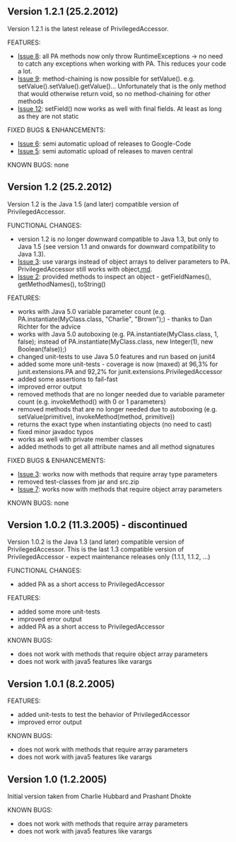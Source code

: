 ## Version 1.2.1 (25.2.2012) ##
Version 1.2.1 is the latest release of PrivilegedAccessor.

FEATURES:
  * [Issue 8](https://code.google.com/p/privilegedaccessor/issues/detail?id=8): all PA methods now only throw RuntimeExceptions -> no need to catch any exceptions when working with PA. This reduces your code a lot.
  * [Issue 9](https://code.google.com/p/privilegedaccessor/issues/detail?id=9): method-chaining is now possible for setValue(). e.g. setValue().setValue().getValue()... Unfortunately that is the only method that would otherwise return void, so no method-chaining for other methods
  * [Issue 12](https://code.google.com/p/privilegedaccessor/issues/detail?id=12): setField() now works as well with final fields. At least as long as they are not static

FIXED BUGS & ENHANCEMENTS:
  * [Issue 6](https://code.google.com/p/privilegedaccessor/issues/detail?id=6): semi automatic upload of releases to Google-Code
  * [Issue 5](https://code.google.com/p/privilegedaccessor/issues/detail?id=5): semi automatic upload of releases to maven central

KNOWN BUGS:
none

## Version 1.2 (25.2.2012) ##
Version 1.2 is the Java 1.5 (and later) compatible version of PrivilegedAccessor.

FUNCTIONAL CHANGES:
  * version 1.2 is no longer downward compatible to Java 1.3, but only to Java 1.5 (see version 1.1 and onwards for downward compatibility to Java 1.3).
  * [Issue 3](https://code.google.com/p/privilegedaccessor/issues/detail?id=3): use varargs instead of object arrays to deliver parameters to PA. PrivilegedAccessor still works with object[.md](.md).
  * [Issue 2](https://code.google.com/p/privilegedaccessor/issues/detail?id=2): provided methods to inspect an object - getFieldNames(), getMethodNames(), toString()

FEATURES:
  * works with Java 5.0 variable parameter count (e.g. PA.instantiate(MyClass.class, "Charlie", "Brown");) - thanks to Dan Richter for the advice
  * works with Java 5.0 autoboxing (e.g. PA.instantiate(MyClass.class, 1, false); instead of PA.instantiate(MyClass.class, new Integer(1), new Boolean(false));)
  * changed unit-tests to use Java 5.0 features and run based on junit4
  * added some more unit-tests - coverage is now (maxed) at 96,3% for junit.extensions.PA and 92,2% for junit.extensions.PrivilegedAccessor
  * added some assertions to fail-fast
  * improved error output
  * removed methods that are no longer needed due to variable parameter count (e.g. invokeMethod() with 0 or 1 parameters)
  * removed methods that are no longer needed due to autoboxing (e.g. setValue(primitive), invokeMethod(method, primitive))
  * returns the exact type when instantiating objects (no need to cast)
  * fixed minor javadoc typos
  * works as well with private member classes
  * added methods to get all attribute names and all method signatures

FIXED BUGS & ENHANCEMENTS:
  * [Issue 3](https://code.google.com/p/privilegedaccessor/issues/detail?id=3): works now with methods that require array type parameters
  * removed test-classes from jar and src.zip
  * [Issue 7](https://code.google.com/p/privilegedaccessor/issues/detail?id=7): works now with methods that require object array parameters

KNOWN BUGS:
none

## Version 1.0.2 (11.3.2005) - discontinued ##
Version 1.0.2 is the Java 1.3 (and later) compatible version of PrivilegedAccessor. This is the last 1.3 compatible version of PrivilegedAccessor - expect maintenance releases only (1.1.1, 1.1.2, ...)

FUNCTIONAL CHANGES:
  * added PA as a short access to PrivilegedAccessor

FEATURES:
  * added some more unit-tests
  * improved error output
  * added PA as a short access to PrivilegedAccessor

KNOWN BUGS:
  * does not work with methods that require object array parameters
  * does not work with java5 features like varargs

## Version 1.0.1 (8.2.2005) ##

FEATURES:
  * added unit-tests to test the behavior of PrivilegedAccessor
  * improved error output

KNOWN BUGS:
  * does not work with methods that require array parameters
  * does not work with java5 features like varargs

## Version 1.0 (1.2.2005) ##
Initial version taken from Charlie Hubbard and Prashant Dhokte

KNOWN BUGS:
  * does not work with methods that require array parameters
  * does not work with java5 features like varargs